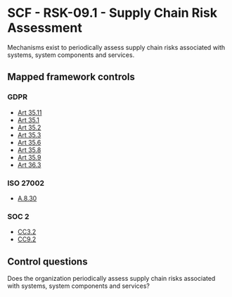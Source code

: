 # SCF - RSK-09.1 - Supply Chain Risk Assessment
Mechanisms exist to periodically assess supply chain risks associated with systems, system components and services.
## Mapped framework controls
### GDPR
- [Art 35.11](../gdpr/art35.md#Article-3511)
- [Art 35.1](../gdpr/art35.md#Article-351)
- [Art 35.2](../gdpr/art35.md#Article-352)
- [Art 35.3](../gdpr/art35.md#Article-353)
- [Art 35.6](../gdpr/art35.md#Article-356)
- [Art 35.8](../gdpr/art35.md#Article-358)
- [Art 35.9](../gdpr/art35.md#Article-359)
- [Art 36.3](../gdpr/art36.md#Article-363)
  
### ISO 27002
- [A.8.30](../iso27002/a-8.md#a830)
  
### SOC 2
- [CC3.2](../soc2/cc32.md)
- [CC9.2](../soc2/cc92.md)
  
## Control questions
Does the organization periodically assess supply chain risks associated with systems, system components and services?
  